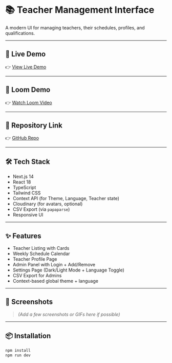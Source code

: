 # 📚 Teacher Management Interface

A modern UI for managing teachers, their schedules, profiles, and qualifications.

---

## 🚀 Live Demo

👉 [View Live Demo](https://teacher-management-ui-we3p.vercel.app/)

---

## 🎥 Loom Demo

👉 [Watch Loom Video](https://www.loom.com/share/your-looom-video-id)

---

## 📂 Repository Link

👉 [GitHub Repo](https://github.com/yourusername/teacher-management-ui)

---

## 🛠️ Tech Stack

- Next.js 14
- React 18
- TypeScript
- Tailwind CSS
- Context API (for Theme, Language, Teacher state)
- Cloudinary (for avatars, optional)
- CSV Export (via `papaparse`)
- Responsive UI

---

## ✨ Features

- Teacher Listing with Cards
- Weekly Schedule Calendar
- Teacher Profile Page
- Admin Panel with Login + Add/Remove
- Settings Page (Dark/Light Mode + Language Toggle)
- CSV Export for Admins
- Context-based global theme + language

---

## 📸 Screenshots

> *(Add a few screenshots or GIFs here if possible)*

---

## 📦 Installation

```bash
npm install
npm run dev
